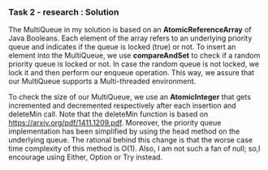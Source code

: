 ### Task 2 - research : Solution

The MultiQueue in my solution is based on an **AtomicReferenceArray** of Java Booleans. Each element of the array refers to an underlying priority queue and indicates if the queue is locked (true) or not. To insert an element into the MultiQueue, we use **compareAndSet** to check if a random priority queue is locked or not. In case the random queue is not locked, we lock it and then perform our enqueue operation. This way, we assure that our MultiQueue supports a Multi-threaded environment.

To check the size of our MultiQueue, we use an **AtomicInteger** that gets incremented and decremented respectively after each insertion and deleteMin call. Note that the deleteMin function is based on https://arxiv.org/pdf/1411.1209.pdf. Moreover, the priority queue implementation has been simplified by using the head method on the underlying queue. The rational behind this change is that the worse case time complexity of this method is O(1). Also, I am not such a fan of null; so,I encourage using Either, Option or Try instead.
